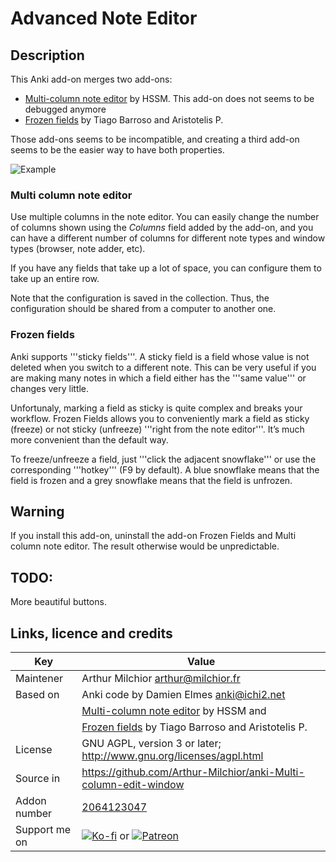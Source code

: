 # Advanced Note Editor
## Description
This Anki add-on merges two add-ons:
* [Multi-column note editor](https://ankiweb.net/shared/info/3491767031) by HSSM. This add-on does not seems to be debugged anymore
* [Frozen fields](https://ankiweb.net/shared/info/516643804) by Tiago Barroso and Aristotelis P.

Those add-ons seems to be incompatible, and creating a third add-on seems to be the easier way to have both properties.

![Example](ex.png)

### Multi column note editor

Use multiple columns in the note editor. You can easily change the number of columns shown using the *Columns* field added by the add-on, and you can have a different number of columns for different note types and window types (browser, note adder, etc).

If you have any fields that take up a lot of space, you can configure them to take up an entire row.

Note that the configuration is saved in the collection. Thus, the configuration should be shared from a computer to another one.

### Frozen fields
Anki supports '''sticky fields'''. A sticky field is a field whose value is not deleted when you switch to a different note. This can be very useful if you are making many notes in which a field either has the '''same value''' or changes very little.

Unfortunaly, marking a field as sticky is quite complex and breaks your workflow. Frozen Fields allows you to conveniently mark a field as sticky (freeze) or not sticky (unfreeze) '''right from the note editor'''. It’s much more convenient than the default way.

To freeze/unfreeze a field, just '''click the adjacent snowflake''' or use the corresponding '''hotkey''' (F9 by default). A blue snowflake means that the field is frozen and a grey snowflake means that the field is unfrozen.

## Warning
If you install this add-on, uninstall the add-on Frozen Fields and Multi column note editor. The result otherwise would be unpredictable.

## TODO:
More beautiful buttons.

## Links, licence and credits

Key         |Value
------------|-------------------------------------------------------------------
Maintener   | Arthur Milchior <arthur@milchior.fr>
Based on    | Anki code by Damien Elmes <anki@ichi2.net>
            | [Multi-column note editor](https://ankiweb.net/shared/info/3491767031) by HSSM and
            | [Frozen fields](https://ankiweb.net/shared/info/516643804) by Tiago Barroso and Aristotelis P.
License     | GNU AGPL, version 3 or later; http://www.gnu.org/licenses/agpl.html
Source in   | https://github.com/Arthur-Milchior/anki-Multi-column-edit-window
Addon number| [2064123047](https://ankiweb.net/shared/info/2064123047)
Support me on| [![Ko-fi](https://ko-fi.com/img/Kofi_Logo_Blue.svg)](Ko-fi.com/arthurmilchior) or [![Patreon](http://www.milchior.fr/patreon.png)](https://www.patreon.com/bePatron?u=146206)
